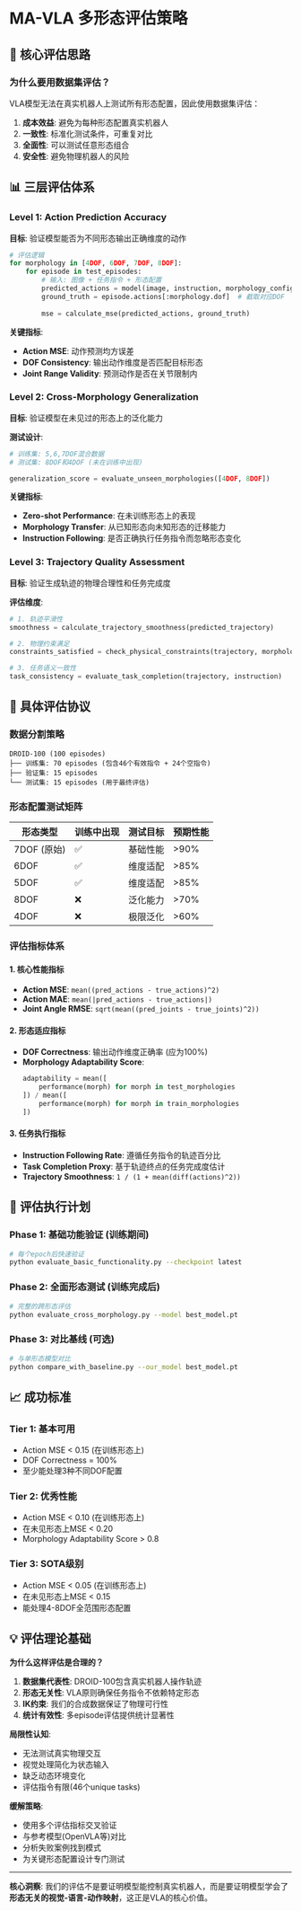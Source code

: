 # MA-VLA 多形态评估策略

## 🎯 核心评估思路

### **为什么要用数据集评估？**
VLA模型无法在真实机器人上测试所有形态配置，因此使用数据集评估：
1. **成本效益**: 避免为每种形态配置真实机器人
2. **一致性**: 标准化测试条件，可重复对比
3. **全面性**: 可以测试任意形态组合
4. **安全性**: 避免物理机器人的风险

## 📊 三层评估体系

### **Level 1: Action Prediction Accuracy**
**目标**: 验证模型能否为不同形态输出正确维度的动作

```python
# 评估逻辑
for morphology in [4DOF, 6DOF, 7DOF, 8DOF]:
    for episode in test_episodes:
        # 输入: 图像 + 任务指令 + 形态配置
        predicted_actions = model(image, instruction, morphology_config)
        ground_truth = episode.actions[:morphology.dof]  # 截取对应DOF
        
        mse = calculate_mse(predicted_actions, ground_truth)
```

**关键指标**:
- **Action MSE**: 动作预测均方误差
- **DOF Consistency**: 输出动作维度是否匹配目标形态
- **Joint Range Validity**: 预测动作是否在关节限制内

### **Level 2: Cross-Morphology Generalization**  
**目标**: 验证模型在未见过的形态上的泛化能力

**测试设计**:
```python
# 训练集: 5,6,7DOF混合数据
# 测试集: 8DOF和4DOF (未在训练中出现)

generalization_score = evaluate_unseen_morphologies([4DOF, 8DOF])
```

**关键指标**:
- **Zero-shot Performance**: 在未训练形态上的表现
- **Morphology Transfer**: 从已知形态向未知形态的迁移能力
- **Instruction Following**: 是否正确执行任务指令而忽略形态变化

### **Level 3: Trajectory Quality Assessment**
**目标**: 验证生成轨迹的物理合理性和任务完成度

**评估维度**:
```python
# 1. 轨迹平滑性
smoothness = calculate_trajectory_smoothness(predicted_trajectory)

# 2. 物理约束满足
constraints_satisfied = check_physical_constraints(trajectory, morphology)

# 3. 任务语义一致性  
task_consistency = evaluate_task_completion(trajectory, instruction)
```

## 🔬 具体评估协议

### **数据分割策略**
```
DROID-100 (100 episodes)
├── 训练集: 70 episodes (包含46个有效指令 + 24个空指令)
├── 验证集: 15 episodes  
└── 测试集: 15 episodes (用于最终评估)
```

### **形态配置测试矩阵**
| 形态类型 | 训练中出现 | 测试目标 | 预期性能 |
|---------|-----------|----------|----------|
| 7DOF (原始) | ✅ | 基础性能 | >90% |
| 6DOF | ✅ | 维度适配 | >85% |  
| 5DOF | ✅ | 维度适配 | >85% |
| 8DOF | ❌ | 泛化能力 | >70% |
| 4DOF | ❌ | 极限泛化 | >60% |

### **评估指标体系**

#### **1. 核心性能指标**
- **Action MSE**: `mean((pred_actions - true_actions)^2)`
- **Action MAE**: `mean(|pred_actions - true_actions|)`
- **Joint Angle RMSE**: `sqrt(mean((pred_joints - true_joints)^2))`

#### **2. 形态适应指标**
- **DOF Correctness**: 输出动作维度正确率 (应为100%)
- **Morphology Adaptability Score**: 
  ```python
  adaptability = mean([
      performance(morph) for morph in test_morphologies
  ]) / mean([
      performance(morph) for morph in train_morphologies  
  ])
  ```

#### **3. 任务执行指标**
- **Instruction Following Rate**: 遵循任务指令的轨迹百分比
- **Task Completion Proxy**: 基于轨迹终点的任务完成度估计
- **Trajectory Smoothness**: `1 / (1 + mean(diff(actions)^2))`

## 🎯 评估执行计划

### **Phase 1: 基础功能验证** (训练期间)
```bash
# 每个epoch后快速验证
python evaluate_basic_functionality.py --checkpoint latest
```

### **Phase 2: 全面形态测试** (训练完成后)
```bash  
# 完整的跨形态评估
python evaluate_cross_morphology.py --model best_model.pt
```

### **Phase 3: 对比基线** (可选)
```bash
# 与单形态模型对比
python compare_with_baseline.py --our_model best_model.pt
```

## 📈 成功标准

### **Tier 1: 基本可用** 
- Action MSE < 0.15 (在训练形态上)
- DOF Correctness = 100%
- 至少能处理3种不同DOF配置

### **Tier 2: 优秀性能**
- Action MSE < 0.10 (在训练形态上) 
- 在未见形态上MSE < 0.20
- Morphology Adaptability Score > 0.8

### **Tier 3: SOTA级别**
- Action MSE < 0.05 (在训练形态上)
- 在未见形态上MSE < 0.15  
- 能处理4-8DOF全范围形态配置

## 💡 评估理论基础

**为什么这样评估是合理的？**

1. **数据集代表性**: DROID-100包含真实机器人操作轨迹
2. **形态无关性**: VLA原则确保任务指令不依赖特定形态
3. **IK约束**: 我们的合成数据保证了物理可行性
4. **统计有效性**: 多episode评估提供统计显著性

**局限性认知**:
- 无法测试真实物理交互
- 视觉处理简化为状态输入  
- 缺乏动态环境变化
- 评估指令有限(46个unique tasks)

**缓解策略**:
- 使用多个评估指标交叉验证
- 与参考模型(OpenVLA等)对比
- 分析失败案例找到模式
- 为关键形态配置设计专门测试

---

**核心洞察**: 我们的评估不是要证明模型能控制真实机器人，而是要证明模型学会了**形态无关的视觉-语言-动作映射**，这正是VLA的核心价值。